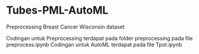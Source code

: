 # Tubes-PML-AutoML
Preprocessing Breast Cancer Wisconsin dataset

Codingan untuk Preprocessing terdapat pada folder preprocessing pada file preprocess.ipynb
Codingan untuk AutoML terdapat pada file Tpot.ipynb
